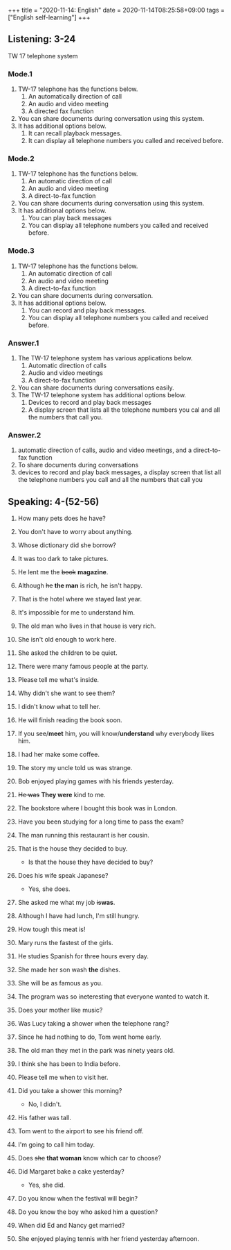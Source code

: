 +++
title =  "2020-11-14: English"
date = 2020-11-14T08:25:58+09:00
tags = ["English self-learning"]
+++
## Listening: 3-24

TW 17 telephone system

### Mode.1

1. TW-17 telephone has the functions below.
    1. An automatically direction of call
    2. An audio and video meeting
    3. A directed fax function
2. You can share documents during conversation using this system.
3. It has additional options below.
    1. It can recall playback messages.
    2. It can display all telephone numbers you called and received before.

### Mode.2

1. TW-17 telephone has the functions below.
    1. An automatic direction of call
    2. An audio and video meeting
    3. A direct-to-fax function
2. You can share documents during conversation using this system.
3. It has additional options below.
    1. You can play back messages
    2. You can display all telephone numbers you called and received before.

### Mode.3

1. TW-17 telephone has the functions below.
    1. An automatic direction of call
    2. An audio and video meeting
    3. A direct-to-fax function
2. You can share documents during conversation.
3. It has additional options below.
    1. You can record and play back messages.
    2. You can display all telephone numbers you called and received before.

### Answer.1

1. The TW-17 telephone system has various applications below.
    1. Automatic direction of calls
    2. Audio and video meetings
    3. A direct-to-fax function
2. You can share documents during conversations easily.
3. The TW-17 telephone system has additional options below.
    1. Devices to record and play back messages
    2. A display screen that lists all the telephone numbers you cal and all the numbers that call you.

### Answer.2

1. automatic direction of calls, audio and video meetings, and a direct-to-fax function
2. To share documents during conversations
3. devices to record and play back messages, a display screen that list all the telephone numbers you call and all the numbers that call you


## Speaking: 4-(52-56)

1. How many pets does he have?
2. You don't have to worry about anything.
3. Whose dictionary did she borrow?
4. It was too dark to take pictures.
5. He lent me the ~~book~~ **magazine**.
6. Although ~~he~~ **the man** is rich, he isn't happy.
7. That is the hotel where we stayed last year.
8. It's impossible for me to understand him.
9. The old man who lives in that house is very rich.
10. She isn't old enough to work here.

1. She asked the children to be quiet.
2. There were many famous people at the party.
3. Please tell me what's inside.
4. Why didn't she want to see them?
5. I didn't know what to tell her.
6. He will finish reading the book soon.
7. If you see/**meet** him, you will know/**understand** why everybody likes him.
8. I had her make some coffee.
9. The story my uncle told us was strange.
10. Bob enjoyed playing games with his friends yesterday.

1. ~~He was~~ **They were** kind to me.
2. The bookstore where I bought this book was in London.
3. Have you been studying for a long time to pass the exam?
4. The man running this restaurant is her cousin.
5. That is the house they decided to buy.
    - Is that the house they have decided to buy?
6. Does his wife speak Japanese?
    - Yes, she does.
7. She asked me what my job ~~is~~**was**.
8. Although I have had lunch, I'm still hungry.
9. How tough this meat is!
10. Mary runs the fastest of the girls.

1. He studies Spanish for three hours every day.
2. She made her son wash **the** dishes.
3. She will be as famous as you.
4. The program was so ineteresting that everyone wanted to watch it.
5. Does your mother like music?
6. Was Lucy taking a shower when the telephone rang?
7. Since he had nothing to do, Tom went home early.
8. The old man they met in the park was ninety years old.
9. I think she has been to India before.
10. Please tell me when to visit her.

1. Did you take a shower this morning?
    - No, I didn't.
2. His father was tall.
3. Tom went to the airport to see his friend off.
4. I'm going to call him today.
5. Does ~~she~~ **that woman** know which car to choose?
6. Did Margaret bake a cake yesterday?
    - Yes, she did.
7. Do you know when the festival will begin?
8. Do you know the boy who asked him a question?
9. When did Ed and Nancy get married?
10. She enjoyed playing tennis with her friend yesterday afternoon.
